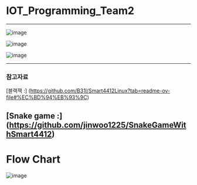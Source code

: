 # IOT_Programming_Team2 #
-----
![image](https://github.com/yongsnote/IOT_Programming_Team2/assets/127083633/bdc95f09-39f0-4d42-8e79-2651b3d06864)

![image](https://github.com/yongsnote/IOT_Programming_Team2/assets/127083633/94b8dead-bd8b-42cb-9f04-5263bfa3757d)

![image](https://github.com/yongsnote/IOT_Programming_Team2/assets/127083633/6e369f44-6f80-4ff6-bd34-358bb07426dc)


-----
### 참고자료 ###

[블랙잭 :] (https://github.com/B31l/Smart4412Linux?tab=readme-ov-file#%EC%BD%94%EB%93%9C)

[Snake game :] (https://github.com/jinwoo1225/SnakeGameWithSmart4412)
---
# Flow Chart
![image](https://github.com/yongsnote/IOT_Programming_Team2/assets/127083633/4e64a5d8-408a-4b22-a08b-3b1f2d224c64)
